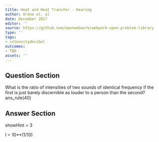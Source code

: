 ```yaml
---
title: Heat and Heat Transfer - Hearing
author: Urone et. al
date: December 2017
editor: ''
source: https://github.com/openwebwork/webwork-open-problem-library
type: ''
tags:
- intensitydecibel
outcomes:
- TBD
assets: ''
---
```


## Question Section 

What is the ratio of intensities of two sounds of identical frequency if the first is just
barely discernible as louder to a person than the second?
ans_rule(40)


## Answer Section

showHint = 3

I = 10**(1/10)